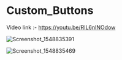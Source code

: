 # Custom_Buttons

Video link :- https://youtu.be/RIL6nINOdow

![Screenshot_1548835391](https://user-images.githubusercontent.com/42275109/57908679-3ae89e00-789e-11e9-8a79-7bfd1731328a.png)

![Screenshot_1548835469](https://user-images.githubusercontent.com/42275109/57908697-4340d900-789e-11e9-8c6e-28d93039bdde.png)
